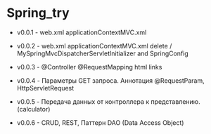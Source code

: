 # Spring_try

* v0.0.1 - web.xml applicationContextMVC.xml

* v0.0.2 - web.xml applicationContextMVC.xml delete / MySpringMvcDispatcherServletInitializer and SpringConfig

* v0.0.3 - @Controller @RequestMapping html links

* v0.0.4 - Параметры GET запроса. Аннотация @RequestParam, HttpServletRequest

* v0.0.5 - Передача данных от контроллера к представлению. (calculator)

* v0.0.6 - CRUD, REST, Паттерн DAO (Data Access Object)